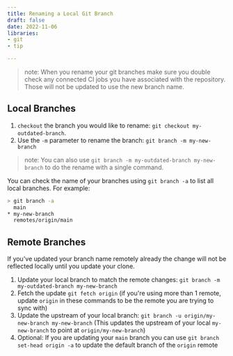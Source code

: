```yaml
---
title: Renaming a Local Git Branch
draft: false
date: 2022-11-06
libraries:
- git
- tip

---
```


> note: When you rename your git branches make sure you double check any connected CI jobs you have associated with the repository. Those will not be updated to use the new branch name.

## Local Branches

1. `checkout` the branch you would like to rename: `git checkout my-outdated-branch`.
2. Use the `-m` parameter to rename the branch: `git branch -m my-new-branch`

> note: You can also use `git branch -m my-outdated-branch my-new-branch` to do the rename with a single command.

You can check the name of your branches using `git branch -a` to list all local branches. For example:

```bash
> git branch -a
  main
* my-new-branch
  remotes/origin/main
```

## Remote Branches

If you've updated your branch name remotely already the change will not be reflected locally until you update your clone.

1. Update your local branch to match the remote changes: `git branch -m my-outdated-branch my-new-branch`
2. Fetch the update `git fetch origin` (if you're using more than 1 remote, update `origin` in these commands to be the remote you are trying to sync with)
3. Update the upstream of your local branch: `git branch -u origin/my-new-branch my-new-branch` (This updates the upstream of your local `my-new-branch` to point at `origin/my-new-branch`)
4. Optional: If you are updating your `main` branch you can use `git branch set-head origin -a` to update the default branch of the `origin` remote
